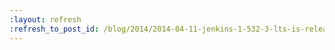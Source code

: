 ```yaml
---
:layout: refresh
:refresh_to_post_id: /blog/2014/2014-04-11-jenkins-1-532-3-lts-is-released
---
```

